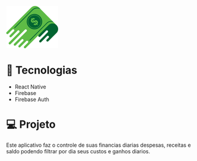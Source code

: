 ![Logo Financial control](https://github.com/marcoavfcc01121979/FinancialControl/blob/master/src/assets/Logo.png)

 # :rocket: Tecnologias


- React Native 
- Firebase 
- Firebase Auth


# :computer: Projeto
Este aplicativo faz o controle de suas financias diarias despesas, receitas e saldo podendo filtrar por dia seus custos e ganhos diarios.  
